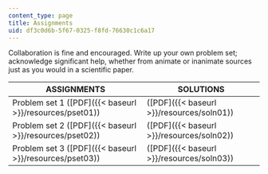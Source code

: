 ```yaml
---
content_type: page
title: Assignments
uid: df3c0d6b-5f67-0325-f8fd-76630c1c6a17
---
```


Collaboration is fine and encouraged. Write up your own problem set; acknowledge significant help, whether from animate or inanimate sources just as you would in a scientific paper.

| ASSIGNMENTS | SOLUTIONS |
| --- | --- |
| Problem set 1 ([PDF]({{< baseurl >}}/resources/pset01)) | ([PDF]({{< baseurl >}}/resources/soln01)) |
| Problem set 2 ([PDF]({{< baseurl >}}/resources/pset02)) | ([PDF]({{< baseurl >}}/resources/soln02)) |
| Problem set 3 ([PDF]({{< baseurl >}}/resources/pset03)) | ([PDF]({{< baseurl >}}/resources/soln03))